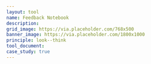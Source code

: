 ```yaml
---
layout: tool
name: Feedback Notebook
description:
grid_image: https://via.placeholder.com/768x500
banner_image: https://via.placeholder.com/1800x1000
principle: look--think
tool_document:
case_study: true
---
```


